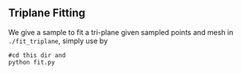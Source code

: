 ## Triplane Fitting

We give a sample to fit a tri-plane given sampled points and mesh in ```./fit_triplane```, simply use by 
```
#cd this dir and 
python fit.py
```